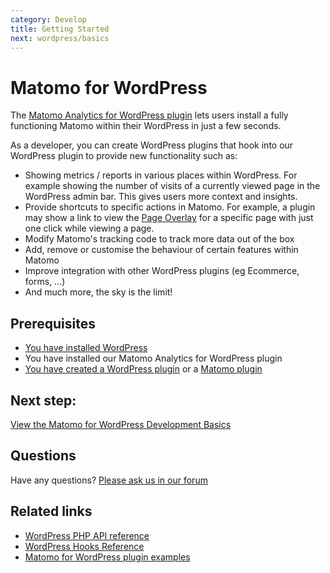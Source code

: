 ```yaml
---
category: Develop
title: Getting Started
next: wordpress/basics
---
```

# Matomo for WordPress

The [Matomo Analytics for WordPress plugin](https://github.com/matomo-org/wp-matomo/) lets users install a fully functioning Matomo within their WordPress in just a few seconds.

As a developer, you can create WordPress plugins that hook into our WordPress plugin to provide new functionality such as:

* Showing metrics / reports in various places within WordPress. For example showing the number of visits of a currently viewed page in the WordPress admin bar. This gives users more context and insights.
* Provide shortcuts to specific actions in Matomo. For example, a plugin may show a link to view the [Page Overlay](https://matomo.org/docs/page-overlay/) for a specific page with just one click while viewing a page.
* Modify Matomo's tracking code to track more data out of the box
* Add, remove or customise the behaviour of certain features within Matomo
* Improve integration with other WordPress plugins (eg Ecommerce, forms, ...)
* And much more, the sky is the limit!

## Prerequisites

* [You have installed WordPress](https://wordpress.org/support/article/how-to-install-wordpress/)
* You have installed our Matomo Analytics for WordPress plugin
* [You have created a WordPress plugin](https://codex.wordpress.org/Writing_a_Plugin) or a [Matomo plugin](/guides/getting-started-part-1)

## Next step:

[View the Matomo for WordPress Development Basics](/guides/wordpress/basics)

## Questions

Have any questions? [Please ask us in our forum](https://forum.matomo.org/c/plugins-platform)

## Related links

* [WordPress PHP API reference](/api-reference/wordpress/classes-reference)
* [WordPress Hooks Reference](/api-reference/wordpress/hooks-reference)
* [Matomo for WordPress plugin examples](https://github.com/matomo-org/matomo-wordpress-plugin-examples)
